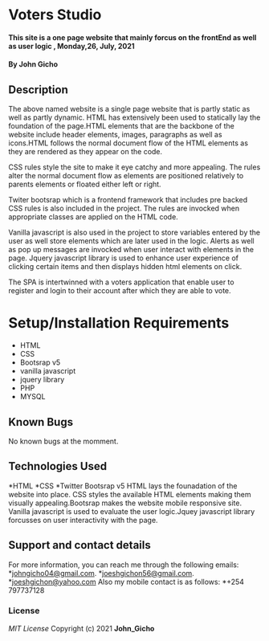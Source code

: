 # Voters Studio
#### This site is a one page website that mainly forcus on the frontEnd as well as user logic , Monday,26, July, 2021
#### By **John Gicho**
## Description
The above named website is a single page website that is partly static as well as partly dynamic.
HTML has extensively been used to statically lay the foundation of the page.HTML elements that are the backbone of the website include header elements, images, paragraphs as well as icons.HTML follows the normal document flow of the HTML elements as they are rendered as they appear on the code.

CSS rules style the site to make it eye catchy and more appealing. The rules alter the normal document flow as elements are positioned relatively to parents elements or floated either left or right.

Twiter bootsrap which is a frontend framework that includes pre backed CSS rules is also included in the project. The rules are invocked when appropriate classes are applied on the HTML code.

Vanilla javascript is also used in the project to store variables entered by the user as well store elements which are later used in the logic. Alerts as well as pop up messages are invocked when user interact with elements in the page. Jquery javascript library is used to enhance user experience of clicking certain items and then displays hidden html elements on click.

The SPA is intertwinned with a voters application that enable user to register and login to their account after which they are able to vote.

# Setup/Installation Requirements
* HTML
* CSS
* Bootsrap v5
* vanilla javascript
* jquery library
* PHP
* MYSQL
## Known Bugs
No known bugs at the momment.
## Technologies Used
*HTML
*CSS
*Twitter Bootsrap v5
HTML lays the founadation of the website into place. CSS styles the available HTML elements making them visually appealing.Bootsrap makes the website mobile responsive site. Vanilla javascript is used to evaluate the user logic.Jquey javascript library forcusses on user interactivity with the page.
## Support and contact details
For more information, you can reach me through the following emails:
*johngicho04@gmail.com.
*joeshgichon56@gmail.com.
*joeshgichon@yahoo.com
Also my mobile contact is as follows:
*+254 797737128
### License
*MIT License*
Copyright (c) 2021 **John_Gicho**